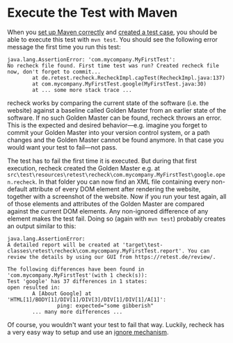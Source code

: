 Execute the Test with Maven
===========================

When you [set up Maven correctly](../setup/maven.md) and [created a test case](explicit-checks.md), you should be able to execute this test with `mvn test`. You should see the following error message the first time you run this test:

```
java.lang.AssertionError: 'com.mycompany.MyFirstTest':
No recheck file found. First time test was run? Created recheck file now, don't forget to commit...
        at de.retest.recheck.RecheckImpl.capTest(RecheckImpl.java:137)
        at com.mycompany.MyFirstTest.google(MyFirstTest.java:30)
        at ... some more stack trace ...
```

recheck works by comparing the current state of the software (i.e. the website) against a baseline called Golden Master from an earlier state of the software. If no such Golden Master can be found, recheck throws an error. This is the expected and desired behavior—e.g. imagine you forget to commit your Golden Master into your version control system, or a path changes and the Golden Master cannot be found anymore. In that case you would want your test to fail—not pass.

The test has to fail the first time it is executed. But during that first execution, recheck created the Golden Master e.g. at `src\test\resources\retest\recheck\com.mycompany.MyFirstTest\google.open.recheck`. In that folder you can now find an XML file containing every non-default attribute of every DOM element after rendering the website, together with a screenshot of the website. Now if you run your test again, all of those elements and attributes of the Golden Master are compared against the current DOM elements. Any non-ignored difference of any element makes the test fail. Doing so (again with `mvn test`) probably creates an output similar to this:

```
java.lang.AssertionError:
A detailed report will be created at 'target\test-classes\retest\recheck\com.mycompany.MyFirstTest.report'. You can review the details by using our GUI from https://retest.de/review/.

The following differences have been found in 'com.mycompany.MyFirstTest'(with 1 check(s)):
Test 'google' has 37 differences in 1 states:
open resulted in:
        A [About Google] at 'HTML[1]/BODY[1]/DIV[1]/DIV[3]/DIV[1]/DIV[1]/A[1]':
                ping: expected="some gibberish"
        ... many more differences ...
```

Of course, you wouldn't want your test to fail that way. Luckily, recheck has a very easy way to setup and use an [ignore mechanism](setup-recheck.ignore.md).

